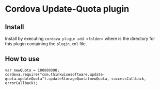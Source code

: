 # Cordova Update-Quota plugin

## Install

Install by executing `cordova plugin add <folder>` where <folder> is the directory for this plugin containing the `plugin.xml` file.

## How to use

```
var newQuota = 100000000;
cordova.require("com.thinkwisesoftware.update-quota.updateQuota").updateStorageQuota(newQuota, successCallback, errorCallback);
```
